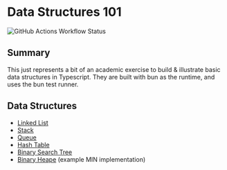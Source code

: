 # Data Structures 101

![GitHub Actions Workflow Status](https://img.shields.io/github/actions/workflow/status/jcarpe/data-structures-101/main.yml)

## Summary

This just represents a bit of an academic exercise to build & illustrate basic data structures in Typescript. They are built with bun as the runtime, and uses the bun test runner.

## Data Structures

- [Linked List](./src/linked-list)
- [Stack](./src/stack)
- [Queue](./src/queue)
- [Hash Table](./src/hash-table)
- [Binary Search Tree](./src/binary-tree)
- [Binary Heape](./src/binary-heap) (example MIN implementation)
